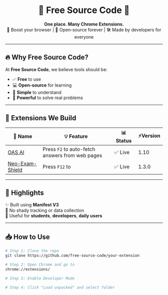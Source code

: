 <h1 align="center">🌟 Free Source Code 🌟</h1>

<p align="center">
  <strong>One place. Many Chrome Extensions.</strong><br>
  🧩 Boost your browser | 🚀 Open-source forever | 🛠️ Made by developers for everyone
</p>

---

## 🔥 Why Free Source Code?

At **Free Source Code**, we believe tools should be:
- ✅ **Free** to use
- 💻 **Open-source** for learning
- 🧠 **Simple** to understand
- 🧪 **Powerful** to solve real problems

---

## 🧩 Extensions We Build

| 🔧 Name | 💡 Feature | 📊 Status | ⚡Version |
|--------|------------|-----------|-------|
|<a href="https://github.com/FreeSource-Code/OAS-Extensions">OAS AI</a> | Press `F2` to auto-fetch answers from web pages | ✅ Live | 1.10 |
|<a href="">Neo-Exam-Shield</a> | Press `F12` to |✅ Live | 1.3.0 |


---

## 🌈 Highlights

✨ Built using **Manifest V3**  
🔐 No shady tracking or data collection  
🎯 Useful for **students**, **developers**, **daily users**

---

## 📥 How to Use

```bash
# Step 1: Clone the repo
git clone https://github.com/free-source-code/your-extension

# Step 2: Open Chrome and go to
chrome://extensions/

# Step 3: Enable Developer Mode

# Step 4: Click "Load unpacked" and select folder

```

